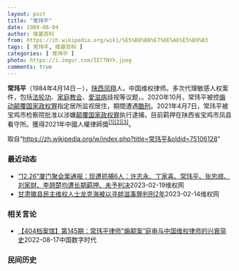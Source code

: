 ```yaml
---
layout: post
title: "常玮平"
date: 1989-06-04
author: 维基百科
from: https://zh.wikipedia.org/wiki/%E5%B8%B8%E7%8E%AE%E5%B9%B3
tags: [ 常玮平, 维基百科 ]
categories: [ 常玮平 ]
photo: https://i.imgur.com/IET7NYh.jpeg
comments: true
---
```

<div class="mw-parser-output">
<p><b>常玮平</b>（1984年4月14日<span class="useeditintro" title="Template:BLP editintro">－</span>），<a href="/wiki/%E9%99%95%E8%A5%BF" class="mw-redirect" title="陕西">陕西</a><a href="/wiki/%E5%87%A4%E7%BF%94" class="mw-redirect" title="凤翔">凤翔</a>人，中国维权律师。多次代理敏感人权案件，包括<a href="/wiki/%E6%B3%95%E8%BD%AE%E5%8A%9F" title="法轮功">法轮功</a>、<a href="/wiki/%E5%AE%B6%E5%BA%AD%E6%95%99%E4%BC%9A" class="mw-redirect" title="家庭教会">家庭教会</a>、<a href="/wiki/%E6%84%9B%E6%BB%8B%E7%97%85" class="mw-redirect" title="愛滋病">愛滋病</a>歧视等议题，。2020年10月，常玮平被控<a href="/wiki/%E7%85%BD%E5%8A%A8%E9%A2%A0%E8%A6%86%E5%9B%BD%E5%AE%B6%E6%94%BF%E6%9D%83%E7%BD%AA" title="煽动颠覆国家政权罪">煽动颠覆国家政权罪</a>指定居所监视居住，期間遭遇<a href="/wiki/%E9%85%B7%E5%88%91" title="酷刑">酷刑</a>。2021年4月7日，常玮平被宝鸡市检察院批准以涉嫌<a href="/wiki/%E9%A2%A0%E8%A6%86%E5%9B%BD%E5%AE%B6%E6%94%BF%E6%9D%83%E7%BD%AA" title="颠覆国家政权罪">颠覆国家政权罪</a>执行逮捕，目前羁押在陕西省宝鸡市凤县看守所。獲得2021年中國人權律師獎<sup id="cite_ref-1" class="reference"><a href="#cite_note-1">[1]</a></sup><sup id="cite_ref-2" class="reference"><a href="#cite_note-2">[2]</a></sup><sup id="cite_ref-3" class="reference"><a href="#cite_note-3">[3]</a></sup>。
</p>
</div><!--esi <esi:include src="/esitest-fa8a495983347898/content" /> --><noscript><img src="//zh.wikipedia.org/wiki/Special:CentralAutoLogin/start?type=1x1" alt="" title="" width="1" height="1" style="border: none; position: absolute;"></noscript>
<div class="printfooter" data-nosnippet="">取自“<a dir="ltr" href="https://zh.wikipedia.org/w/index.php?title=常玮平&amp;oldid=75106128">https://zh.wikipedia.org/w/index.php?title=常玮平&amp;oldid=75106128</a>”</div><div id="recent-news"><h3>最近动态</h3><ul><li><a href="https://nodebe4.github.io/waimei/2023-02-19/12.26-%E5%8E%A6%E9%97%A8%E8%81%9A%E4%BC%9A%E6%A1%88%E9%80%9A%E6%8A%A5-%E7%8E%B0%E9%81%AD%E6%8A%93%E6%8D%956%E4%BA%BA-%E8%AE%B8%E5%BF%97%E6%B0%B8-%E4%B8%81%E5%AE%B6%E5%96%9C-%E5%B8%B8%E7%8E%AE%E5%B9%B3-%E5%BC%A0%E5%BF%A0%E9%A1%BA-%E5%88%98%E5%AE%B6%E8%B4%A2-%E6%9D%8E%E7%BF%98%E6%A5%9A%E5%9D%87%E9%81%AD%E9%95%BF%E6%9C%9F%E7%BE%81" title="“12.26”厦门聚会案通报：现遭抓捕6人：许志永、丁家喜、常玮平、张忠顺、刘家财、李翘楚均遭长期羁押、未予判决—— （维权网信息中心报道）2023年2月19日，本网获悉：因“12.26”厦门聚...">“12.26”厦门聚会案通报：现遭抓捕6人：许志永、丁家喜、常玮平、张忠顺、刘家财、李翘楚均遭长期羁押、未予判决</a><time>2023-02-19</time><a class="tag">维权网</a></li>
<li><a href="https://nodebe4.github.io/waimei/2023-02-14/%E7%94%98%E8%82%83%E5%BE%BD%E5%8E%BF%E6%B0%91%E4%B8%BB%E7%BB%B4%E6%9D%83%E4%BA%BA%E5%A3%AB%E9%BE%99%E5%85%8B%E6%B5%B7%E8%A2%AB%E4%BB%A5%E5%AF%BB%E8%A1%85%E6%BB%8B%E4%BA%8B%E7%BD%AA%E5%88%A4%E5%88%912%E5%B9%B4" title="甘肃徽县民主维权人士龙克海被以寻衅滋事罪判刑2年—— （维权网信息中心报道）2023年2月14日，本网获悉：甘肃徽县民主维权人士龙克海 2022年7月30日因关注常玮平案而被以涉嫌寻衅滋事罪被刑...">甘肃徽县民主维权人士龙克海被以寻衅滋事罪判刑2年</a><time>2023-02-14</time><a class="tag">维权网</a></li>
</ul></div><div id="open-opinion"><h3>相关言论</h3><ul><li><a href="https://nodebe4.github.io/opinion/2022-08-17/404%E6%A1%A3%E6%A1%88%E9%A6%86-%E7%AC%AC145%E6%9C%9F-%E5%B8%B8%E7%8E%AE%E5%B9%B3%E5%BE%8B%E5%B8%88-%E7%85%BD%E9%A2%A0%E6%A1%88-%E5%BA%AD%E5%AE%A1%E4%B8%8E%E4%B8%AD%E5%9B%BD%E7%BB%B4%E6%9D%83%E5%BE%8B%E5%B8%88%E7%9A%84%E5%85%B4%E8%A1%B0%E7%AE%80%E5%8F%B2/" title="中国数字时代">【404档案馆】第145期：常玮平律师“煽颠案”庭审与中国维权律师的兴衰简史</a><time>2022-08-17</time><a class="tag">中国数字时代</a></li>
</ul></div><div id="mjls-record"><h3>民间历史</h3><ul></ul></div>